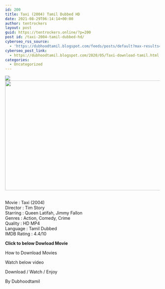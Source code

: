 ```yaml
---
id: 200
title: Taxi (2004) Tamil Dubbed HD
date: 2021-08-29T06:14:14+00:00
author: tentrockers
layout: post
guid: https://tentrockers.online/?p=200
post id: /taxi-2004-tamil-dubbed-hd/
cyberseo_rss_source:
  - 'https://dubhoodtamil.blogspot.com/feeds/posts/default?max-results=150&start-index=301'
cyberseo_post_link:
  - https://dubhoodtamil.blogspot.com/2020/05/Taxi-download-tamil.html
categories:
  - Uncategorized
---
```

<div class="media_block">
  <img src="https://1.bp.blogspot.com/-Ruw1-6LQHJQ/XsaLWJ3rhTI/AAAAAAAABMY/pnB62QOcMxERIKc5DSQfS4BCkzHxpMvDwCNcBGAsYHQ/s72-c/images%2B%252849%2529.jpeg" class="media_thumbnail" />
</div>

<div dir="ltr" trbidi="on" readability="11.95223880597">
  <div class="separator">
    <a href="https://1.bp.blogspot.com/-Ruw1-6LQHJQ/XsaLWJ3rhTI/AAAAAAAABMY/pnB62QOcMxERIKc5DSQfS4BCkzHxpMvDwCNcBGAsYHQ/s1600/images%2B%252849%2529.jpeg" imageanchor="1"><img loading="lazy" border="0" data-original-height="415" data-original-width="739" height="358" src="https://1.bp.blogspot.com/-Ruw1-6LQHJQ/XsaLWJ3rhTI/AAAAAAAABMY/pnB62QOcMxERIKc5DSQfS4BCkzHxpMvDwCNcBGAsYHQ/s640/images%2B%252849%2529.jpeg" width="640" /></a>
  </div>
  
  <p>
    <span id="goog_464216502"></span><span id="goog_464216503"></span><br />Movie : Taxi (2004)<br />Director : Tim Story<br />Starring : Queen Latifah, Jimmy Fallon<br />Genres : Action, Comedy, Crime<br />Quality : HD MP4<br />Language : Tamil Dubbed<br />IMDB Rating : 4.4/10
  </p>
  
  <p>
    <span><b>Click to below Dowload Movie</b></span>
  </p>
  
  <p>
    How to Download Movies
  </p>
  
  <p>
    Watch below video
  </p>
  
  <p>
  </p>
  
  <p>
    Download / Watch / Enjoy
  </p>
  
  <p>
    By Dubhoodtamil
  </p>
</div>